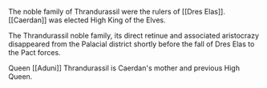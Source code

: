 The noble family of Thrandurassil were the rulers of [[Dres Elas]].  
[[Caerdan]] was elected High King of the Elves.

The Thrandurassil noble family, its direct retinue and associated aristocrazy disappeared from the Palacial district shortly before the fall of Dres Elas to the Pact forces.

Queen [[Aduni]] Thrandurassil is Caerdan's mother and previous High Queen.

